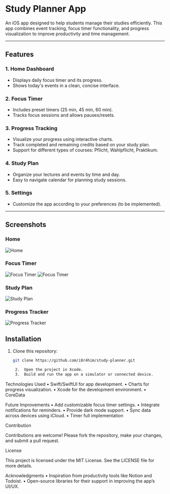 # Study Planner App

An iOS app designed to help students manage their studies efficiently. This app combines event tracking, focus timer functionality, and progress visualization to improve productivity and time management.

---

## Features

### 1. **Home Dashboard**
   - Displays daily focus timer and its progress.
   - Shows today's events in a clean, concise interface.

### 2. **Focus Timer**
   - Includes preset timers (25 min, 45 min, 60 min).
   - Tracks focus sessions and allows pauses/resets.

### 3. **Progress Tracking**
   - Visualize your progress using interactive charts.
   - Track completed and remaining credits based on your study plan.
   - Support for different types of courses: Pflicht, Wahlpflicht, Praktikum.

### 4. **Study Plan**
   - Organize your lectures and events by time and day.
   - Easy to navigate calendar for planning study sessions.

### 5. **Settings**
   - Customize the app according to your preferences (to be implemented).

---

## Screenshots

### Home
![Home](./Screenshots/screenshot_1.png)

### Focus Timer
![Focus Timer](./Screenshots/screenshot_2.png)
![Focus Timer](./Screenshots/screenshot_3.png)

### Study Plan
![Study Plan](./Screenshots/screenshot_4.png)

### Progress Tracker
![Progress Tracker](./Screenshots/screenshot_5.png)

## Installation

1. Clone this repository:
   ```bash
   git clone https://github.com/i8r4him/study-planner.git

	2.	Open the project in Xcode.
	3.	Build and run the app on a simulator or connected device.

Technologies Used
	•	Swift/SwiftUI for app development.
	•	Charts for progress visualization.
	•	Xcode for the development environment.
 	•	CoreData

Future Improvements
	•	Add customizable focus timer settings.
	•	Integrate notifications for reminders.
	•	Provide dark mode support.
	•	Sync data across devices using iCloud.
 	•	Timer full implementation 

Contribution

Contributions are welcome! Please fork the repository, make your changes, and submit a pull request.

License

This project is licensed under the MIT License. See the LICENSE file for more details.

Acknowledgments
	•	Inspiration from productivity tools like Notion and Todoist.
	•	Open-source libraries for their support in improving the app’s UI/UX.

